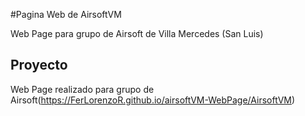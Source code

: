 #Pagina Web de AirsoftVM

Web Page para grupo de Airsoft de Villa Mercedes (San Luis)

## Proyecto

Web Page realizado para grupo de Airsoft(https://FerLorenzoR.github.io/airsoftVM-WebPage/AirsoftVM)

